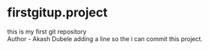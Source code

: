 # firstgitup.project
this is my first git repository
<BR>
Author - Akash  Dubele 
adding a line so the i can commit this project.
